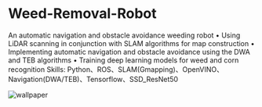 # Weed-Removal-Robot
An automatic navigation and obstacle avoidance weeding robot
• Using LiDAR scanning in conjunction with SLAM algorithms for map construction
• Implementing automatic navigation and obstacle avoidance using the DWA and TEB algorithms
• Training deep learning models for weed and corn recognition
Skills: Python、ROS、SLAM(Gmapping)、OpenVINO、Navigation(DWA/TEB)、Tensorflow、SSD_ResNet50

![wallpaper](https://github.com/ytl0623/Weed-Removal-Robot/assets/55120101/7f69ef18-5b62-484b-84d3-4b8bef7ae697)
